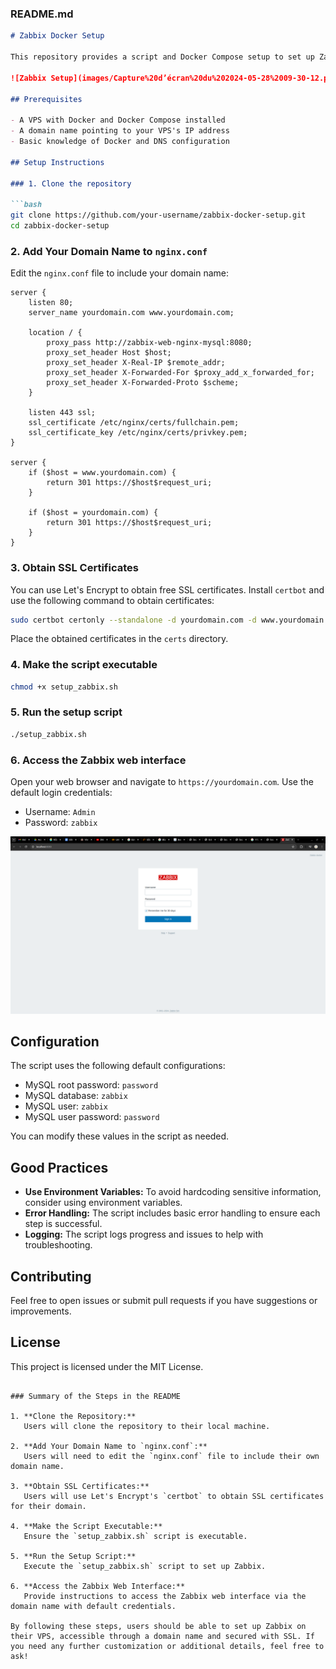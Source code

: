 
### README.md

```markdown
# Zabbix Docker Setup

This repository provides a script and Docker Compose setup to set up Zabbix using Docker containers. The script initializes the necessary containers and configures Zabbix to work with MySQL, Nginx for reverse proxy, and SSL for security.

![Zabbix Setup](images/Capture%20d’écran%20du%202024-05-28%2009-30-12.png)

## Prerequisites

- A VPS with Docker and Docker Compose installed
- A domain name pointing to your VPS's IP address
- Basic knowledge of Docker and DNS configuration

## Setup Instructions

### 1. Clone the repository

```bash
git clone https://github.com/your-username/zabbix-docker-setup.git
cd zabbix-docker-setup
```

### 2. Add Your Domain Name to `nginx.conf`

Edit the `nginx.conf` file to include your domain name:

```nginx
server {
    listen 80;
    server_name yourdomain.com www.yourdomain.com;

    location / {
        proxy_pass http://zabbix-web-nginx-mysql:8080;
        proxy_set_header Host $host;
        proxy_set_header X-Real-IP $remote_addr;
        proxy_set_header X-Forwarded-For $proxy_add_x_forwarded_for;
        proxy_set_header X-Forwarded-Proto $scheme;
    }

    listen 443 ssl;
    ssl_certificate /etc/nginx/certs/fullchain.pem;
    ssl_certificate_key /etc/nginx/certs/privkey.pem;
}

server {
    if ($host = www.yourdomain.com) {
        return 301 https://$host$request_uri;
    }

    if ($host = yourdomain.com) {
        return 301 https://$host$request_uri;
    }
}
```

### 3. Obtain SSL Certificates

You can use Let's Encrypt to obtain free SSL certificates. Install `certbot` and use the following command to obtain certificates:

```bash
sudo certbot certonly --standalone -d yourdomain.com -d www.yourdomain.com
```

Place the obtained certificates in the `certs` directory.

### 4. Make the script executable

```bash
chmod +x setup_zabbix.sh
```

### 5. Run the setup script

```bash
./setup_zabbix.sh
```

### 6. Access the Zabbix web interface

Open your web browser and navigate to `https://yourdomain.com`. Use the default login credentials:

- Username: `Admin`
- Password: `zabbix`

![Zabbix Dashboard](images/Capture%20d’écran%20du%202024-05-27%2018-04-04.png)

## Configuration

The script uses the following default configurations:

- MySQL root password: `password`
- MySQL database: `zabbix`
- MySQL user: `zabbix`
- MySQL user password: `password`

You can modify these values in the script as needed.

## Good Practices

- **Use Environment Variables:** To avoid hardcoding sensitive information, consider using environment variables.
- **Error Handling:** The script includes basic error handling to ensure each step is successful.
- **Logging:** The script logs progress and issues to help with troubleshooting.

## Contributing

Feel free to open issues or submit pull requests if you have suggestions or improvements.

## License

This project is licensed under the MIT License.
```

### Summary of the Steps in the README

1. **Clone the Repository:**
   Users will clone the repository to their local machine.

2. **Add Your Domain Name to `nginx.conf`:**
   Users will need to edit the `nginx.conf` file to include their own domain name.

3. **Obtain SSL Certificates:**
   Users will use Let's Encrypt's `certbot` to obtain SSL certificates for their domain.

4. **Make the Script Executable:**
   Ensure the `setup_zabbix.sh` script is executable.

5. **Run the Setup Script:**
   Execute the `setup_zabbix.sh` script to set up Zabbix.

6. **Access the Zabbix Web Interface:**
   Provide instructions to access the Zabbix web interface via the domain name with default credentials.

By following these steps, users should be able to set up Zabbix on their VPS, accessible through a domain name and secured with SSL. If you need any further customization or additional details, feel free to ask!